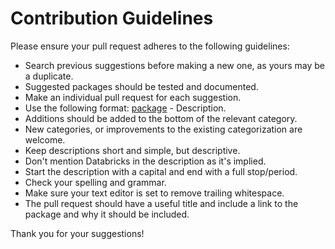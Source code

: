 # Contribution Guidelines
Please ensure your pull request adheres to the following guidelines:

- Search previous suggestions before making a new one, as yours may be a duplicate.
- Suggested packages should be tested and documented.
- Make an individual pull request for each suggestion.
- Use the following format: [package](link) - Description.
- Additions should be added to the bottom of the relevant category.
- New categories, or improvements to the existing categorization are welcome.
- Keep descriptions short and simple, but descriptive.
- Don't mention Databricks in the description as it's implied.
- Start the description with a capital and end with a full stop/period.
- Check your spelling and grammar.
- Make sure your text editor is set to remove trailing whitespace.
- The pull request should have a useful title and include a link to the package and why it should be included.

Thank you for your suggestions!
